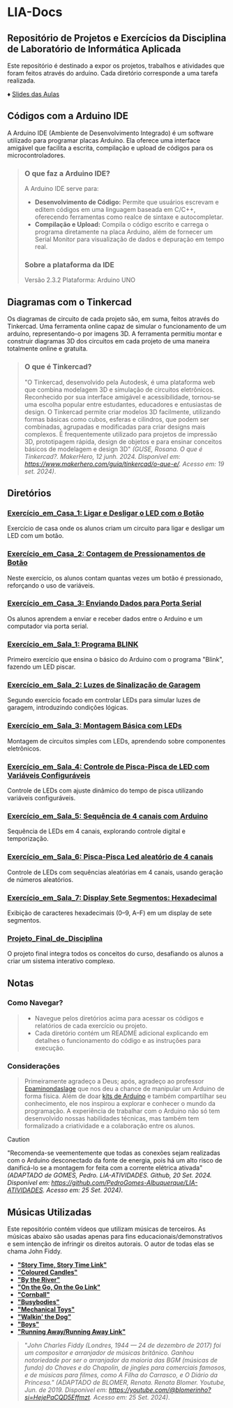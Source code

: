 # LIA-Docs

## Repositório de Projetos e Exercícios da Disciplina de Laboratório de Informática Aplicada
Este repositório é destinado a expor os projetos, trabalhos e atividades que foram feitos através do arduíno. Cada diretório corresponde a uma tarefa realizada.
      
  :diamonds: [Slides das Aulas](https://github.com/Epaminondaslage/Kit-Arduino?tab=readme-ov-file#slides-das-aulas)

     
## Códigos com a Arduino IDE
A Arduino IDE (Ambiente de Desenvolvimento Integrado) é um software utilizado para programar placas Arduino. Ela oferece uma interface amigável que facilita a escrita, compilação e upload de códigos para os microcontroladores.
> ### O que faz a Arduino IDE?
> A Arduino IDE serve para:
> - **Desenvolvimento de Código:** Permite que usuários escrevam e editem códigos em uma linguagem baseada em C/C++, oferecendo ferramentas como realce de sintaxe e autocompletar.
> - **Compilação e Upload:** Compila o código escrito e carrega o programa diretamente na placa Arduino, além de fornecer um Serial Monitor para visualização de dados e depuração em tempo real.
> ### Sobre a plataforma da IDE
> Versão 2.3.2 Plataforma: Arduino UNO


## Diagramas com o Tinkercad
Os diagramas de circuito de cada projeto são, em suma, feitos através do Tinkercad. Uma ferramenta online capaz de simular o funcionamento de um arduíno, representando-o por imagens 3D. A ferramenta permitiu montar e construir diagramas 3D dos circuitos em cada projeto de uma maneira totalmente online e gratuita.
> ### O que é Tinkercad?
> "O Tinkercad, desenvolvido pela Autodesk, é uma plataforma web que combina modelagem 3D e simulação de circuitos eletrônicos. Reconhecido por sua interface amigável e acessibilidade, tornou-se uma escolha popular entre estudantes, educadores e entusiastas de design. O Tinkercad permite criar modelos 3D facilmente, utilizando formas básicas como cubos, esferas e cilindros, que podem ser combinadas, agrupadas e modificadas para criar designs mais complexos. É frequentemente utilizado para projetos de impressão 3D, prototipagem rápida, design de objetos e para ensinar conceitos básicos de modelagem e design 3D" *(GUSE, Rosana. O que é Tinkercad?. MakerHero, 12 junh. 2024. Disponível em: https://www.makerhero.com/guia/tinkercad/o-que-e/. Acesso em: 19 set. 2024)*.


## Diretórios

### [Exercício_em_Casa_1: Ligar e Desligar o LED com o Botão](https://github.com/Matheusrammos/LIA-Docs/tree/main/Exerc%C3%ADcio_em_Casa_1)
Exercício de casa onde os alunos criam um circuito para ligar e desligar um LED com um botão.

### [Exercício_em_Casa_2: Contagem de Pressionamentos de Botão](https://github.com/Matheusrammos/LIA-Docs/tree/main/Exerc%C3%ADcio_em_Casa_2)
Neste exercício, os alunos contam quantas vezes um botão é pressionado, reforçando o uso de variáveis.

### [Exercício_em_Casa_3: Enviando Dados para Porta Serial](https://github.com/Matheusrammos/LIA-Docs/tree/main/Exerc%C3%ADcio_em_Casa_3)
Os alunos aprendem a enviar e receber dados entre o Arduino e um computador via porta serial.

### [Exercício_em_Sala_1: Programa BLINK](https://github.com/Matheusrammos/LIA-Docs/tree/main/Exerc%C3%ADcio_em_Sala_1)
Primeiro exercício que ensina o básico do Arduino com o programa "Blink", fazendo um LED piscar.

### [Exercício_em_Sala_2: Luzes de Sinalização de Garagem](https://github.com/Matheusrammos/LIA-Docs/tree/main/Exerc%C3%ADcio_em_Sala_2)
Segundo exercício focado em controlar LEDs para simular luzes de garagem, introduzindo condições lógicas.

### [Exercício_em_Sala_3: Montagem Básica com LEDs](https://github.com/Matheusrammos/LIA-Docs/tree/main/Exerc%C3%ADcio_em_Sala_3)
Montagem de circuitos simples com LEDs, aprendendo sobre componentes eletrônicos.

### [Exercício_em_Sala_4: Controle de Pisca-Pisca de LED com Variáveis Configuráveis](https://github.com/Matheusrammos/LIA-Docs/tree/main/Exerc%C3%ADcio_em_Sala_4)
Controle de LEDs com ajuste dinâmico do tempo de pisca utilizando variáveis configuráveis.

### [Exercício_em_Sala_5: Sequência de 4 canais com Arduino](https://github.com/Matheusrammos/LIA-Docs/tree/main/Exerc%C3%ADcio_em_Sala_5)
Sequência de LEDs em 4 canais, explorando controle digital e temporização.

### [Exercício_em_Sala_6: Pisca-Pisca Led aleatório de 4 canais](https://github.com/Matheusrammos/LIA-Docs/tree/main/Exerc%C3%ADcio_em_Sala_6)
Controle de LEDs com sequências aleatórias em 4 canais, usando geração de números aleatórios.

### [Exercício_em_Sala_7: Display Sete Segmentos: Hexadecimal](https://github.com/Matheusrammos/LIA-Docs/tree/main/Exerc%C3%ADcio_em_Sala_7)
Exibição de caracteres hexadecimais (0–9, A–F) em um display de sete segmentos.

### [Projeto_Final_de_Disciplina](https://github.com/Matheusrammos/LIA-Docs/tree/main/Projeto_Final_de_Disciplina)
O projeto final integra todos os conceitos do curso, desafiando os alunos a criar um sistema interativo complexo.


## Notas

### Como Navegar?
> - Navegue pelos diretórios acima para acessar os códigos e relatórios de cada exercício ou projeto.
> - Cada diretório contém um README adicional  explicando em detalhes o funcionamento do código e as instruções para execução.

### Considerações
> Primeiramente agradeço a Deus; após, agradeço ao professor [Epaminondaslage](https://www.bing.com/ck/a?!&&p=cf945232149fce13JmltdHM9MTcyNjcwNDAwMCZpZ3VpZD0yNGZkYWYyYS1lMjZiLTYzMWYtMzY0MC1iYmJiZTNlZTYyZGImaW5zaWQ9NTE5Mg&ptn=3&ver=2&hsh=3&fclid=24fdaf2a-e26b-631f-3640-bbbbe3ee62db&psq=src%3d%22https%3a%2f%2fgithub.com%2fEpaminondaslage%2fAluno_Fulano_de_Tal%2fblob%2fmain%2fExercicio_em_Casa_1%2fFigura.jpeg%22+alt%3d%22Circuito%22+width%3d%2250%25%22&u=a1aHR0cHM6Ly9naXRodWIuY29tL0VwYW1pbm9uZGFzbGFnZQ&ntb=1) que nos deu a chance de manipular um Arduino de forma física. Além de doar [kits de Arduíno](https://github.com/Epaminondaslage/Kit-Arduino) e também compartilhar seu conhecimento, ele nos inspirou a explorar e conhecer o mundo da programação. A experiência de trabalhar com o Arduino não só tem desenvolvido nossas habilidades técnicas, mas também tem formalizado a criatividade e a colaboração entre os alunos.

>[!CAUTION]  
"Recomenda-se veementemente que todas as conexões sejam realizadas com o Arduino desconectado da fonte de energia, pois há um alto risco de danificá-lo se a montagem for feita com a corrente elétrica ativada" *(ADAPTADO de GOMES, Pedro. LIA-ATIVIDADES. Github, 20 Set. 2024. Disponível em: https://github.com/PedroGomes-Albuquerque/LIA-ATIVIDADES. Acesso em: 25 Set. 2024)*.


## Músicas Utilizadas
Este repositório contém vídeos que utilizam músicas de terceiros. As músicas abaixo são usadas apenas para fins educacionais/demonstrativos e sem intenção de infringir os direitos autorais. O autor de todas elas se chama John Fiddy.
- [**"Story Time, Story Time Link"**](https://youtu.be/sQN4y77ANf4?si=kDnGZbttBVQGXfLl)
- [**"Coloured Candles"**](https://youtu.be/wC3aYGmKwPY?si=aymPDryz2DqtOrIV)
- [**"By the River"**](https://youtu.be/UecuX_t8AuI?si=2jMfzL_k6iZuHsJ9)
- [**"On the Go, On the Go Link"**](https://youtu.be/RFTh2VhHxgo?si=bTiVi6D5ZZCR8qzh)
- [**"Cornball"**](https://youtu.be/reYtUsRky-o?si=SRSfJioRA27XQDLd)
- [**"Busybodies"**](https://youtu.be/vLHVTxPWJxs?si=CZ1xuyG4cgUgeYnJ)
- [**"Mechanical Toys"**](https://youtu.be/dDOfzfifwGE?si=kb99Y6Ihq8EWaP6D)
- [**"Walkin' the Dog"**](https://youtu.be/URQrsuiDfOI?si=S_0Qix9WMIMmgrVd)
- [**"Boys"**](https://youtu.be/wtAHojB5LUk?si=ALWcN79NXvjWp1zN)
- [**"Running Away/Running Away Link"**](https://youtu.be/x9BN5JjXdrw?si=PSzRSWoH8RIRtZlo)

> "*John Charles Fiddy (Londres, 1944 — 24 de dezembro de 2017) foi um compositor e arranjador de músicas britânico. Ganhou notoriedade por ser o arranjador da maioria das BGM (músicas de fundo) do Chaves e do Chapolin, de jingles para comerciais famosos, e de músicas para filmes, como A Filha do Carrasco, e O Diário da Princesa." (ADAPTADO de BLOMER, Renata. Renata Blomer. Youtube, Jun. de 2019. Disponível em: https://youtube.com/@blomerinho?si=HejePaCQD5Effmzt. Acesso em: 25 Set. 2024)*.
